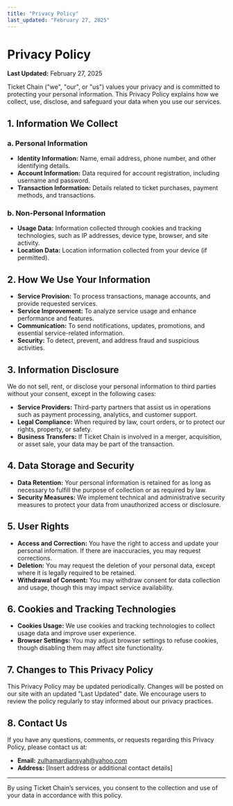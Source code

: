 ```yaml
---
title: "Privacy Policy"
last_updated: "February 27, 2025"
---
```


# Privacy Policy

**Last Updated:** February 27, 2025  

Ticket Chain ("we", "our", or "us") values your privacy and is committed to protecting your personal information. This Privacy Policy explains how we collect, use, disclose, and safeguard your data when you use our services.

## 1. Information We Collect

### a. Personal Information
- **Identity Information:** Name, email address, phone number, and other identifying details.
- **Account Information:** Data required for account registration, including username and password.
- **Transaction Information:** Details related to ticket purchases, payment methods, and transactions.

### b. Non-Personal Information
- **Usage Data:** Information collected through cookies and tracking technologies, such as IP addresses, device type, browser, and site activity.
- **Location Data:** Location information collected from your device (if permitted).

## 2. How We Use Your Information

- **Service Provision:** To process transactions, manage accounts, and provide requested services.
- **Service Improvement:** To analyze service usage and enhance performance and features.
- **Communication:** To send notifications, updates, promotions, and essential service-related information.
- **Security:** To detect, prevent, and address fraud and suspicious activities.

## 3. Information Disclosure

We do not sell, rent, or disclose your personal information to third parties without your consent, except in the following cases:
- **Service Providers:** Third-party partners that assist us in operations such as payment processing, analytics, and customer support.
- **Legal Compliance:** When required by law, court orders, or to protect our rights, property, or safety.
- **Business Transfers:** If Ticket Chain is involved in a merger, acquisition, or asset sale, your data may be part of the transaction.

## 4. Data Storage and Security

- **Data Retention:** Your personal information is retained for as long as necessary to fulfill the purpose of collection or as required by law.
- **Security Measures:** We implement technical and administrative security measures to protect your data from unauthorized access or disclosure.

## 5. User Rights

- **Access and Correction:** You have the right to access and update your personal information. If there are inaccuracies, you may request corrections.
- **Deletion:** You may request the deletion of your personal data, except where it is legally required to be retained.
- **Withdrawal of Consent:** You may withdraw consent for data collection and usage, though this may impact service availability.

## 6. Cookies and Tracking Technologies

- **Cookies Usage:** We use cookies and tracking technologies to collect usage data and improve user experience.
- **Browser Settings:** You may adjust browser settings to refuse cookies, though disabling them may affect site functionality.

## 7. Changes to This Privacy Policy

This Privacy Policy may be updated periodically. Changes will be posted on our site with an updated "Last Updated" date. We encourage users to review the policy regularly to stay informed about our privacy practices.

## 8. Contact Us

If you have any questions, comments, or requests regarding this Privacy Policy, please contact us at:

- **Email:** zulhamardiansyah@yahoo.com  
- **Address:** [Insert address or additional contact details]

---

By using Ticket Chain’s services, you consent to the collection and use of your data in accordance with this policy.
